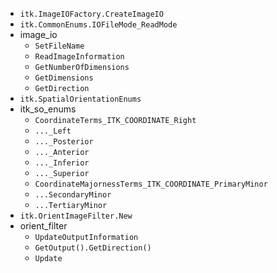 - `itk.ImageIOFactory.CreateImageIO`
- `itk.CommonEnums.IOFileMode_ReadMode`
- image_io
    - `SetFileName`
    - `ReadImageInformation`
    - `GetNumberOfDimensions`
    - `GetDimensions`
    - `GetDirection`
- `itk.SpatialOrientationEnums`
- itk_so_enums
    - `CoordinateTerms_ITK_COORDINATE_Right`
    - `..._Left`
    - `..._Posterior`
    - `..._Anterior`
    - `..._Inferior`
    - `..._Superior`
    - `CoordinateMajornessTerms_ITK_COORDINATE_PrimaryMinor`
    - `...SecondaryMinor`
    - `...TertiaryMinor`
- `itk.OrientImageFilter.New`
- orient_filter
    - `UpdateOutputInformation`
    - `GetOutput().GetDirection()`
    - `Update`